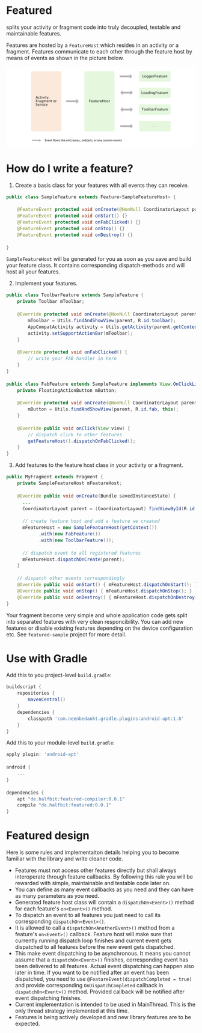 # Featured
splits your activity or fragment code into truly decoupled, testable and maintainable features.

Features are hosted by a `FeatureHost` which resides in an activity or a fragment. Features communicate to each other through the feature host by means of events as shown in the picture below.

![diagram][1]

# How do I write a feature?

1) Create a basis class for your features with all events they can receive.

```java
public class SampleFeature extends Feature<SampleFeatureHost> {

    @FeatureEvent protected void onCreate(@NonNull CoordinatorLayout parent) {}
    @FeatureEvent protected void onStart() {}
    @FeatureEvent protected void onFabClicked() {}
    @FeatureEvent protected void onStop() {}
    @FeatureEvent protected void onDestroy() {}
    
}
```
`SampleFeatureHost` will be generated for you as soon as you save and build your feature class. It contains corresponding dispatch-methods and will host all your features.

2) Implement your features.

```java
public class ToolbarFeature extends SampleFeature {
    private Toolbar mToolbar;

    @Override protected void onCreate(@NonNull CoordinatorLayout parent) {
        mToolbar = Utils.findAndShowView(parent, R.id.toolbar);
        AppCompatActivity activity = Utils.getActivity(parent.getContext());
        activity.setSupportActionBar(mToolbar);
    }
    
    @Override protected void onFabClicked() {
        // write your FAB handler in here
    }
}

public class FabFeature extends SampleFeature implements View.OnClickListener {
    private FloatingActionButton mButton;

    @Override protected void onCreate(@NonNull CoordinatorLayout parent) {
        mButton = Utils.findAndShowView(parent, R.id.fab, this);
    }

    @Override public void onClick(View view) {
        // dispatch click to other features
        getFeatureHost().dispatchOnFabClicked();
    }
}
```

3) Add features to the feature host class in your activity or a fragment.

```java
public MyFragment extends Fragment {
    private SampleFeatureHost mFeatureHost;
    
    @Override public void onCreate(Bundle savedInstanceState) {
      ...
      CoordinatorLayout parent = (CoordinatorLayout) findViewById(R.id.coordinator);
      
      // create feature host and add a feature we created
      mFeatureHost = new SampleFeatureHost(getContext())
            .with(new FabFeature())
            .with(new ToolbarFeature());
            
      // dispatch event to all registered features
      mFeatureHost.dispatchOnCreate(parent);
    }
    
    // dispatch other events correspondingly
    @Override public void onStart() { mFeatureHost.dispatchOnStart(); }
    @Override public void onStop() { mFeatureHost.dispatchOnStop(); }
    @Override public void onDestroy() { mFeatureHost.dispatchOnDestroy(); }
}
```

Your fragment become very simple and whole application code gets split into separated features with very clean responcibility. You can add new features or disable existing features depending on the device configuration etc. See `featured-sample` project for more detail.

# Use with Gradle

Add this to you project-level `build.gradle`:

```groovy
buildscript {
    repositories {
        mavenCentral()
    }
    dependencies {
        classpath 'com.neenbedankt.gradle.plugins:android-apt:1.8'
    }
}
```

Add this to your module-level `build.gradle`:

```groovy
apply plugin: 'android-apt'

android {
    ...
}

dependencies {
    apt "de.halfbit:featured-compiler:0.0.1"
    compile "de.halfbit:featured:0.0.1"
}
```

# Featured design
Here is some rules and implementaiton details helping you to become familiar with the library and write cleaner code.
- Features must not access other features directly but shall always interoperate through feature callbacks. By following this rule you will be rewarded with simple, maintainable and testable code later on.
- You can define as many event callbacks as you need and they can have as many parameters as you need.
- Generated feature host class will contain a `dispatchOn<Event>()` method for each feature's `on<Event>()` method.
- To dispatch an event to all features you just need to call its corresponding `dispatchOn<Event>()`.
- It is allowed to call a `dispatchOn<AnotherEvent>()` method from a feature's `on<Event>()` callback. Feature host will make sure that currently running dispatch loop finishes and current event gets dispatched to all features before the new event gets dispatched.
- This make event dispatching to be asynchronous. It means you cannot assume that a `dispatchOn<Event>()` finishes, corresponding event has been delivered to all features. Actual event dispatching can happen also later in time. If you want to be notified after an event has been dispatched, you need to use `@FeatureEvent(dispatchCompleted = true)` and provide corresponding `OnDispatchCompleted` callback in `dispatchOn<Event>()` method. Provided callback will be notified after event dispatching finishes.
- Current implementation is intended to be used in MainThread. This is the only thread strategy implemented at this time.
- Features is being actively developed and new library features are to be expected.

[1]: web/diagram.png

